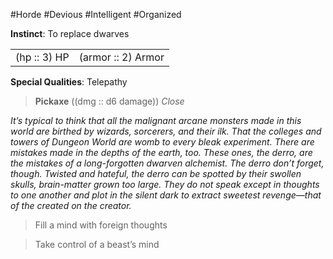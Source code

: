 #Horde #Devious #Intelligent #Organized

**Instinct**: To replace dwarves

|       |         |
| ----- | ------- |
| (hp :: 3) HP | (armor :: 2) Armor |

**Special Qualities**: Telepathy

> **Pickaxe** ((dmg :: d6 damage))
> *Close*

*It’s typical to think that all the malignant arcane monsters made in this world are birthed by wizards, sorcerers, and their ilk. That the colleges and towers of Dungeon World are womb to every bleak experiment. There are mistakes made in the depths of the earth, too. These ones, the derro, are the mistakes of a long-forgotten dwarven alchemist. The derro don’t forget, though. Twisted and hateful, the derro can be spotted by their swollen skulls, brain-matter grown too large. They do not speak except in thoughts to one another and plot in the silent dark to extract sweetest revenge—that of the created on the creator.*

>Fill a mind with foreign thoughts

>Take control of a beast’s mind